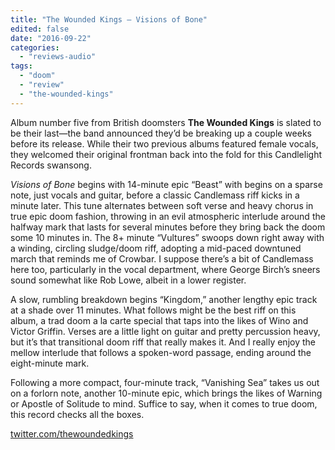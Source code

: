 ```yaml
---
title: "The Wounded Kings – Visions of Bone"
edited: false
date: "2016-09-22"
categories:
  - "reviews-audio"
tags:
  - "doom"
  - "review"
  - "the-wounded-kings"
---
```


Album number five from British doomsters **The Wounded Kings** is slated to be their last—the band announced they’d be breaking up a couple weeks before its release. While their two previous albums featured female vocals, they welcomed their original frontman back into the fold for this Candlelight Records swansong.

_Visions of Bone_ begins with 14-minute epic “Beast” with begins on a sparse note, just vocals and guitar, before a classic Candlemass riff kicks in a minute later. This tune alternates between soft verse and heavy chorus in true epic doom fashion, throwing in an evil atmospheric interlude around the halfway mark that lasts for several minutes before they bring back the doom some 10 minutes in. The 8+ minute “Vultures” swoops down right away with a winding, circling sludge/doom riff, adopting a mid-paced downtuned march that reminds me of Crowbar. I suppose there’s a bit of Candlemass here too, particularly in the vocal department, where George Birch’s sneers sound somewhat like Rob Lowe, albeit in a lower register.

A slow, rumbling breakdown begins “Kingdom,” another lengthy epic track at a shade over 11 minutes. What follows might be the best riff on this album, a trad doom a la carte special that taps into the likes of Wino and Victor Griffin. Verses are a little light on guitar and pretty percussion heavy, but it’s that transitional doom riff that really makes it. And I really enjoy the mellow interlude that follows a spoken-word passage, ending around the eight-minute mark.

Following a more compact, four-minute track, “Vanishing Sea” takes us out on a forlorn note, another 10-minute epic, which brings the likes of Warning or Apostle of Solitude to mind. Suffice to say, when it comes to true doom, this record checks all the boxes.

[twitter.com/thewoundedkings](https://twitter.com/thewoundedkings)
